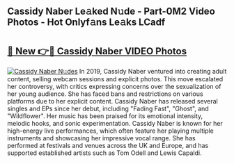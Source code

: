 ## Cassidy Naber Le𝚊ked N𝚞de - Part-0M2 Video Photos - Hot Onlyf𝚊ns Le𝚊ks LCadf

# <h2><a href="http://ab97393.deff.icu/?id=Cassidy+Naber">🔗 New 👉🔴 Cassidy Naber VIDEO Photos</a></h2>

[![Cassidy Naber N𝚞des](https://i.imgur.com/rIISA9y.gif)](http://ab97393.deff.icu/?id=Cassidy+Naber)
In 2019, Cassidy Naber ventured into creating adult content, selling webcam sessions and explicit photos. This move escalated her controversy, with critics expressing concerns over the sexualization of her young audience. She has faced bans and restrictions on various platforms due to her explicit content. Cassidy Naber has released several singles and EPs since her debut, including "Fading Fast", "Ghost", and "Wildflower". Her music has been praised for its emotional intensity, melodic hooks, and sonic experimentation. Cassidy Naber is known for her high-energy live performances, which often feature her playing multiple instruments and showcasing her impressive vocal range. She has performed at festivals and venues across the UK and Europe, and has supported established artists such as Tom Odell and Lewis Capaldi.
